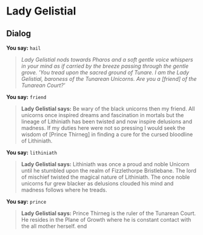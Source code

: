 # Lady Gelistial


## Dialog

**You say:** `hail`



>*Lady Gelistial nods towards Pharos and a soft gentle voice whispers in your mind as if carried by the breeze passing through the gentle grove. 'You tread upon the sacred ground of Tunare. I am the Lady Gelistial, baroness of the Tunarean Unicorns. Are you a [friend] of the Tunarean Court?'*

**You say:** `friend`



>**Lady Gelistial says:** Be wary of the black unicorns then my friend. All unicorns once inspired dreams and fascination in mortals but the lineage of Lithiniath has been twisted and now inspire delusions and madness. If my duties here were not so pressing I would seek the wisdom of [Prince Thirneg] in finding a cure for the cursed bloodline of Lithiniath.

**You say:** `lithiniath`



>**Lady Gelistial says:** Lithiniath was once a proud and noble Unicorn until he stumbled upon the realm of Fizzlethorpe Bristlebane. The lord of mischief twisted the magical nature of Lithiniath. The once noble unicorns fur grew blacker as delusions clouded his mind and madness follows where he treads.

**You say:** `prince`



>**Lady Gelistial says:** Prince Thirneg is the ruler of the Tunarean Court. He resides in the Plane of Growth where he is constant contact with the all mother herself.
end
